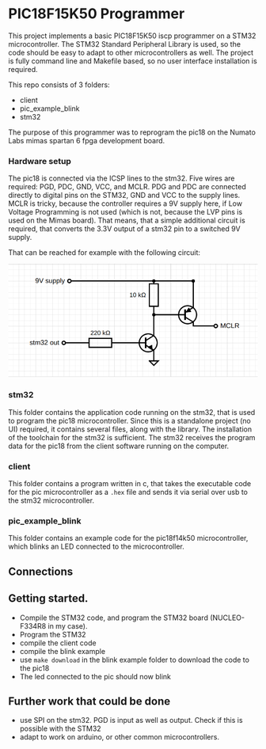 # PIC18F15K50 Programmer


This project implements a basic PIC18F15K50 iscp programmer on a STM32 microcontroller. The STM32 Standard Peripheral Library is used, so the code should be easy to adapt to other microcontrollers as well. The project is fully command line and Makefile based, so no user interface installation is required.

This repo consists of 3 folders:
- client
- pic_example_blink
- stm32


The purpose of this programmer was to reprogram the pic18 on the Numato Labs mimas spartan 6 fpga development board.

### Hardware setup

The pic18 is connected via the ICSP lines to the stm32. Five wires are required: PGD, PDC, GND, VCC, and MCLR. PDG and PDC are connected directly to digital pins on the STM32, GND and VCC to the supply lines. MCLR is tricky, because the controller requires a 9V supply here, if Low Voltage Programming is not used (which is not, because the LVP pins is used on the Mimas board). That means, that a simple additional circuit is required, that converts the 3.3V output of a stm32 pin to a switched 9V supply.

That can be reached for example with the following circuit:

![alt text](https://github.com/fab12345678/pic18f14k50_programmer/blob/main/schematic.png?raw=true)

### stm32

This folder contains the application code running on the stm32, that is used to program the pic18 microcontroller. Since this is a standalone project (no UI) required, it contains several files, along with the library. The installation of the toolchain for the stm32 is sufficient.
The stm32 receives the program data for the pic18 from the client software running on the computer. 

### client

This folder contains a program written in c, that takes the executable code for the pic microcontroller as a `.hex` file and sends it via serial over usb to the stm32 microcontroller.

### pic_example_blink

This folder contains an example code for the pic18f14k50 microcontroller, which blinks an LED connected to the microcontroller.

## Connections

## Getting started.

- Compile the STM32 code, and program the STM32 board (NUCLEO-F334R8 in my case).
- Program the STM32
- compile the client code
- compile the blink example
- use `make download` in the blink example folder to download the code to the pic18
- The led connected to the pic should now blink



## Further work that could be done

- use SPI on the stm32. PGD is input as well as output. Check if this is possible with the STM32
- adapt to work on arduino, or other common microcontrollers.
